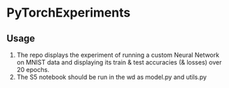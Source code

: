 # PyTorchExperiments

## Usage 
1. The repo displays the experiment of running a custom Neural Network on MNIST data and displaying its train & test accuracies (& losses) over 20 epochs.
2. The S5 notebook should be run in the wd as model.py and utils.py
